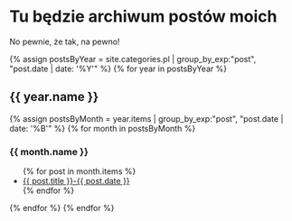 # Tu będzie archiwum postów moich

No pewnie, że tak, na pewno!

{% assign postsByYear = site.categories.pl | group_by_exp:"post", "post.date | date: '%Y'" %}
{% for year in postsByYear %}

<h2>{{ year.name }}</h2>
  {% assign postsByMonth = year.items | group_by_exp:"post", "post.date | date: '%B'" %}
  {% for month in postsByMonth %}
  <h3>{{ month.name }}</h3>
  <ul>
    {% for post in month.items %}
    <li><a href="{{ post.url }}">{{ post.title }}-{{ post.date }}</a></li>
    {% endfor %}
  </ul>
  {% endfor %}
{% endfor %}